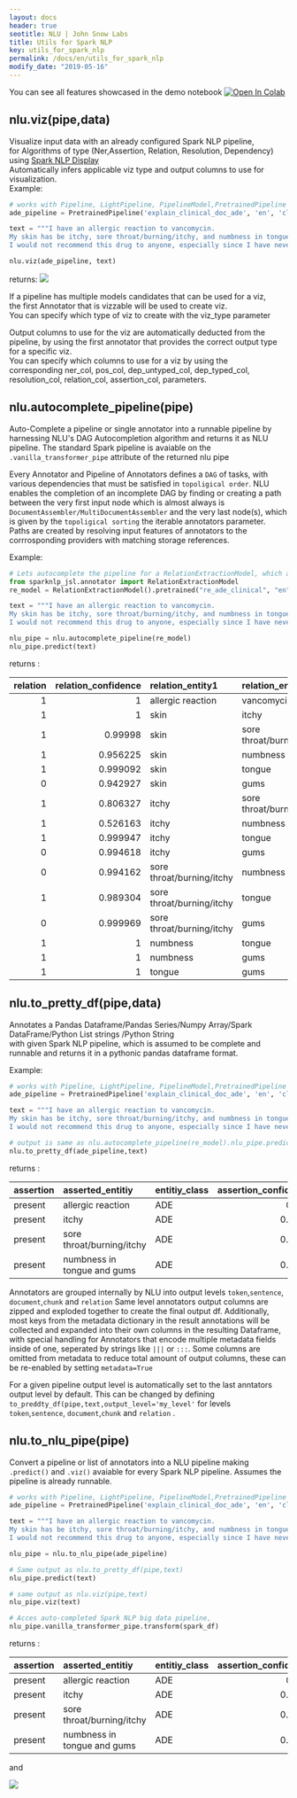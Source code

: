 ```yaml
---
layout: docs
header: true
seotitle: NLU | John Snow Labs
title: Utils for Spark NLP
key: utils_for_spark_nlp
permalink: /docs/en/utils_for_spark_nlp
modify_date: "2019-05-16"
---
```


<div class="main-docs" markdown="1"><div class="h3-box" markdown="1">

You can see all features showcased in the demo notebook [![Open In Colab](https://colab.research.google.com/assets/colab-badge.svg)](https://colab.research.google.com/github/JohnSnowLabs/nlu/blob/master/examples/colab/spark_nlp_utilities/NLU_utils_for_Spark_NLP.ipynb)

## nlu.viz(pipe,data)
Visualize input data with an already configured Spark NLP pipeline,  
for Algorithms of type (Ner,Assertion, Relation, Resolution, Dependency)  
using [Spark NLP Display](https://nlp.johnsnowlabs.com/docs/en/display)  
Automatically infers applicable viz type and output columns to use for visualization.  
Example:
```python
# works with Pipeline, LightPipeline, PipelineModel,PretrainedPipeline List[Annotator]
ade_pipeline = PretrainedPipeline('explain_clinical_doc_ade', 'en', 'clinical/models')

text = """I have an allergic reaction to vancomycin.
My skin has be itchy, sore throat/burning/itchy, and numbness in tongue and gums.
I would not recommend this drug to anyone, especially since I have never had such an adverse reaction to any other medication."""

nlu.viz(ade_pipeline, text)

```
returns:
<img src="https://raw.githubusercontent.com/JohnSnowLabs/nlu/master/docs/assets/images/releases/4_0_0/nlu_utils_viz_example.png"  />



If a pipeline has multiple models candidates that can be used for a viz,  
the first Annotator that is vizzable will be used to create viz.  
You can specify which type of viz to create with the viz_type parameter

Output columns to use for the viz are automatically deducted from the pipeline, by using the
first annotator that provides the correct output type for a specific viz.  
You can specify which columns to use for a viz by using the  
corresponding ner_col, pos_col, dep_untyped_col, dep_typed_col, resolution_col, relation_col, assertion_col, parameters.

</div><div class="h3-box" markdown="1">

## nlu.autocomplete_pipeline(pipe)
Auto-Complete a pipeline or single annotator into a runnable pipeline by harnessing NLU's DAG Autocompletion algorithm and returns it as NLU pipeline.
The standard Spark pipeline is avaiable on the `.vanilla_transformer_pipe` attribute of the returned nlu pipe

Every Annotator and Pipeline of Annotators defines a `DAG` of tasks, with various dependencies that must be satisfied in `topoligical order`.
NLU enables the completion of an incomplete DAG by finding or creating a path between
the very first input node which is almost always is `DocumentAssembler/MultiDocumentAssembler`
and the very last node(s), which is given by the `topoligical sorting` the iterable annotators parameter.
Paths are created by resolving input features of annotators to the corrrosponding providers with matching storage references.

Example:
```python
# Lets autocomplete the pipeline for a RelationExtractionModel, which as many input columns and sub-dependencies.
from sparknlp_jsl.annotator import RelationExtractionModel
re_model = RelationExtractionModel().pretrained("re_ade_clinical", "en", 'clinical/models').setOutputCol('relation')

text = """I have an allergic reaction to vancomycin.
My skin has be itchy, sore throat/burning/itchy, and numbness in tongue and gums.
I would not recommend this drug to anyone, especially since I have never had such an adverse reaction to any other medication."""

nlu_pipe = nlu.autocomplete_pipeline(re_model)
nlu_pipe.predict(text)
```

returns :

| relation | relation_confidence | relation_entity1          | relation_entity2          | relation_entity2_class       |
|---------:|--------------------:|:--------------------------|:--------------------------|:-----------------------------|
|        1 |                   1 | allergic reaction         | vancomycin                | Drug_Ingredient              |
|        1 |                   1 | skin                      | itchy                     | Symptom                      |
|        1 |             0.99998 | skin                      | sore throat/burning/itchy | Symptom                      |
|        1 |            0.956225 | skin                      | numbness                  | Symptom                      |
|        1 |            0.999092 | skin                      | tongue                    | External_body_part_or_region |
|        0 |            0.942927 | skin                      | gums                      | External_body_part_or_region |
|        1 |            0.806327 | itchy                     | sore throat/burning/itchy | Symptom                      |
|        1 |            0.526163 | itchy                     | numbness                  | Symptom                      |
|        1 |            0.999947 | itchy                     | tongue                    | External_body_part_or_region |
|        0 |            0.994618 | itchy                     | gums                      | External_body_part_or_region |
|        0 |            0.994162 | sore throat/burning/itchy | numbness                  | Symptom                      |
|        1 |            0.989304 | sore throat/burning/itchy | tongue                    | External_body_part_or_region |
|        0 |            0.999969 | sore throat/burning/itchy | gums                      | External_body_part_or_region |
|        1 |                   1 | numbness                  | tongue                    | External_body_part_or_region |
|        1 |                   1 | numbness                  | gums                      | External_body_part_or_region |
|        1 |                   1 | tongue                    | gums                      | External_body_part_or_region |

</div><div class="h3-box" markdown="1">

## nlu.to_pretty_df(pipe,data)
Annotates a Pandas Dataframe/Pandas Series/Numpy Array/Spark DataFrame/Python List strings /Python String  
with given Spark NLP pipeline, which is assumed to be complete and runnable and returns it in a pythonic pandas dataframe format.

Example:
```python
# works with Pipeline, LightPipeline, PipelineModel,PretrainedPipeline List[Annotator]
ade_pipeline = PretrainedPipeline('explain_clinical_doc_ade', 'en', 'clinical/models')

text = """I have an allergic reaction to vancomycin.
My skin has be itchy, sore throat/burning/itchy, and numbness in tongue and gums.
I would not recommend this drug to anyone, especially since I have never had such an adverse reaction to any other medication."""

# output is same as nlu.autocomplete_pipeline(re_model).nlu_pipe.predict(text)
nlu.to_pretty_df(ade_pipeline,text)
```
returns :

| assertion   | asserted_entitiy                    | entitiy_class                             |                           assertion_confidence |
|:------------|:------------------------------------|:------------------------------------------|-----------------------------------------------:|
| present     | allergic reaction                   | ADE                                       |                                        0.998   |
| present     | itchy                               | ADE                                       |                                        0.8414  |
| present     | sore throat/burning/itchy           | ADE                                       |                                        0.9019  |
| present     | numbness in tongue and gums         | ADE                                       |                                        0.9991  |

Annotators are grouped internally by NLU into output levels `token`,`sentence`, `document`,`chunk` and `relation`
Same level annotators output columns are zipped and exploded together to create  the final output df.
Additionally, most keys from the metadata dictionary in the result annotations will be collected and expanded into their own columns in the resulting Dataframe, with special handling for Annotators that encode multiple metadata fields inside of one, seperated by strings like `|||`   or `:::`.
Some columns are omitted from metadata to reduce total amount of output columns, these can be re-enabled by setting `metadata=True`

For a given pipeline output level is automatically set to the last anntators output level by default.
This can be changed by defining `to_preddty_df(pipe,text,output_level='my_level'` for levels `token`,`sentence`, `document`,`chunk` and `relation` .

</div><div class="h3-box" markdown="1">

## nlu.to_nlu_pipe(pipe)
Convert a pipeline or list of annotators into a NLU pipeline making `.predict()` and `.viz()` avaiable for every Spark NLP pipeline.
Assumes the pipeline is already runnable.

```python
# works with Pipeline, LightPipeline, PipelineModel,PretrainedPipeline List[Annotator]
ade_pipeline = PretrainedPipeline('explain_clinical_doc_ade', 'en', 'clinical/models')

text = """I have an allergic reaction to vancomycin.
My skin has be itchy, sore throat/burning/itchy, and numbness in tongue and gums.
I would not recommend this drug to anyone, especially since I have never had such an adverse reaction to any other medication."""

nlu_pipe = nlu.to_nlu_pipe(ade_pipeline)

# Same output as nlu.to_pretty_df(pipe,text) 
nlu_pipe.predict(text)

# same output as nlu.viz(pipe,text)
nlu_pipe.viz(text)

# Acces auto-completed Spark NLP big data pipeline,
nlu_pipe.vanilla_transformer_pipe.transform(spark_df)
```


returns :

| assertion   | asserted_entitiy                    | entitiy_class                             |                           assertion_confidence |
|:------------|:------------------------------------|:------------------------------------------|-----------------------------------------------:|
| present     | allergic reaction                   | ADE                                       |                                        0.998   |
| present     | itchy                               | ADE                                       |                                        0.8414  |
| present     | sore throat/burning/itchy           | ADE                                       |                                        0.9019  |
| present     | numbness in tongue and gums         | ADE                                       |                                        0.9991  |

and

<img src="https://raw.githubusercontent.com/JohnSnowLabs/nlu/master/docs/assets/images/releases/4_0_0/nlu_utils_viz_example.png"  />

</div>